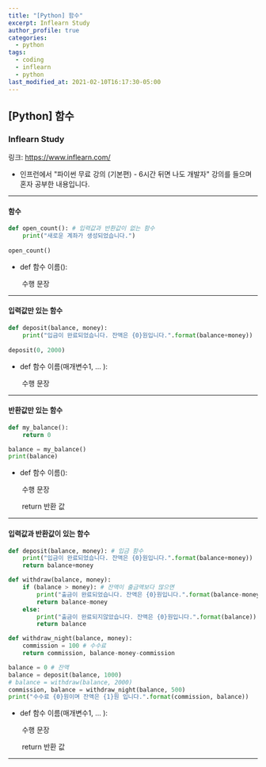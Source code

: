 ```yaml
---
title: "[Python] 함수"
excerpt: Inflearn Study
author_profile: true
categories: 
  - python
tags:
  - coding
  - inflearn
  - python
last_modified_at: 2021-02-10T16:17:30-05:00
---
```




## [Python] 함수



### Inflearn Study

링크: <https://www.inflearn.com/>

* 인프런에서 "파이썬 무료 강의 (기본편) - 6시간 뒤면 나도 개발자" 강의를 들으며 혼자 공부한 내용입니다.

***

#### 함수

```python
def open_count(): # 입력값과 반환값이 없는 함수
    print("새로운 계좌가 생성되었습니다.")
    
open_count()
```

* def 함수 이름():

  ​	수행 문장

***

#### 입력값만 있는 함수

```python
def deposit(balance, money):
    print("입금이 완료되었습니다. 잔액은 {0}원입니다.".format(balance+money))
    
deposit(0, 2000)
```

* def 함수 이름(매개변수1, ... ):

  ​	수행 문장

***

#### 반환값만 있는 함수

```python
def my_balance():
    return 0

balance = my_balance()
print(balance)
```

* def 함수 이름():

  ​	수행 문장

  ​	return 반환 값

***

#### 입력값과 반환값이 있는 함수

```python
def deposit(balance, money): # 입금 함수
    print("입금이 완료되었습니다. 잔액은 {0}원입니다.".format(balance+money))
    return balance+money

def withdraw(balance, money):
    if (balance > money): # 잔액이 출금액보다 많으면
        print("출금이 완료되었습니다. 잔액은 {0}원입니다.".format(balance-money))
        return balance-money
    else:
        print("출금이 완료되지않았습니다. 잔액은 {0}원입니다.".format(balance))
        return balance

def withdraw_night(balance, money):
    commission = 100 # 수수료
    return commission, balance-money-commission

balance = 0 # 잔액
balance = deposit(balance, 1000)
# balance = withdraw(balance, 2000)
commission, balance = withdraw_night(balance, 500)
print("수수료 {0}원이며 잔액은 {1}원 입니다.".format(commission, balance))
```

* def 함수 이름(매개변수1, ... ):

  ​	수행 문장

  ​	return 반환 값

***

